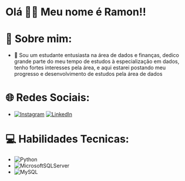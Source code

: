 # Olá 🙋‍♂️ Meu nome é Ramon!!
# 💫 Sobre mim:
- 👋 Sou um estudante entusiasta na área de dados e finanças, dedico grande parte do meu tempo de estudos à especialização em dados,
  tenho fortes interesses pela área, e aqui estarei postando meu progresso e desenvolvimento de estudos pela área de dados


# 🌐 Redes Sociais:
- [![Instagram](https://img.shields.io/badge/Instagram-%23E4405F.svg?logo=Instagram&logoColor=white)](https://www.instagram.com/__rramon/)  [![LinkedIn](https://img.shields.io/badge/LinkedIn-%230077B5.svg?logo=linkedin&logoColor=white)](https://www.linkedin.com/in/ramon-oliveiraa359/) 

# 💻 Habilidades Tecnicas:
- ![Python](https://img.shields.io/badge/python-3670A0?style=for-the-badge&logo=python&logoColor=ffdd54)
- ![MicrosoftSQLServer](https://img.shields.io/badge/Microsoft%20SQL%20Server-CC2927?style=for-the-badge&logo=microsoft%20sql%20server&logoColor=white)
- ![MySQL](https://img.shields.io/badge/mysql-4479A1.svg?style=for-the-badge&logo=mysql&logoColor=white)

<!-- Proudly created with GPRM ( https://gprm.itsvg.in ) -->
<!---
Ramonnsy/Ramonnsy is a ✨ special ✨ repository because its `README.md` (this file) appears on your GitHub profile.
You can click the Preview link to take a look at your changes.
--->
